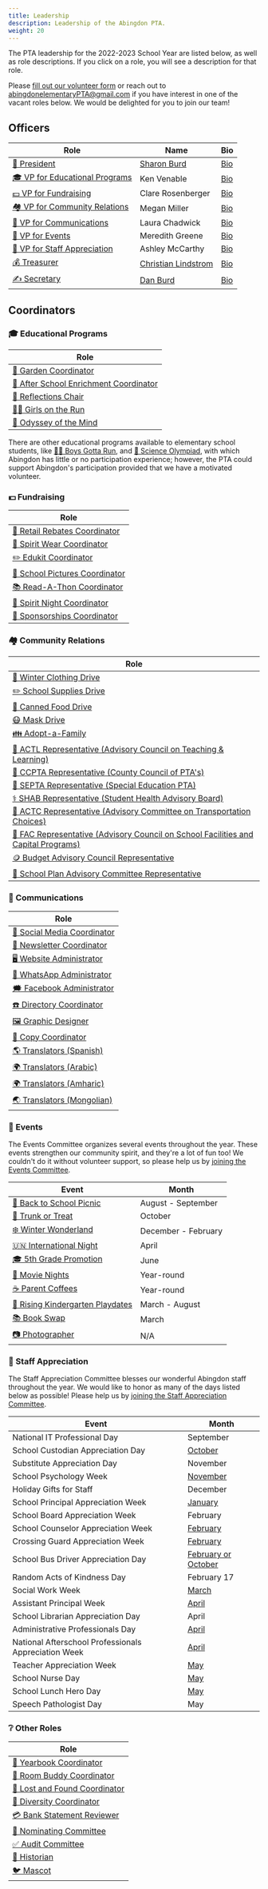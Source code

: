 ```yaml
---
title: Leadership
description: Leadership of the Abingdon PTA.
weight: 20
---
```


The PTA leadership for the 2022-2023 School Year are listed below, as well as role descriptions. If you click on a role, you will see a description for that role.

Please [fill out our volunteer form](https://docs.google.com/forms/d/e/1FAIpQLSdk4KJFIDuigz-EyhdPuWM_GejjZ5rpx9emd6jHxb2xKPQgGA/viewform?usp=sf_link) or reach out to abingdonelementaryPTA@gmail.com if you have interest in one of the vacant roles below. We would be delighted for you to join our team!

## Officers

| Role | Name | Bio |
|-|-|-|
| [🦸 President](/roles/#-president) | [Sharon Burd](mailto:abingdonptapresident@gmail.com) | [Bio](</2022/05/officer-bios/#-sharon-burd--president>) |
| [🎓 VP for Educational Programs](/roles/#-vice-president) | Ken Venable | [Bio](</2022/05/officer-bios/#-ken-venable--vp-for-educational-programs>) |
| [💵 VP for Fundraising](/roles/#-vice-president) | Clare Rosenberger | [Bio](</2022/05/officer-bios/#-clare-rosenberger--vp-for-fundraising>) |
| [🏘️ VP for Community Relations](/roles/#-vice-president) | Megan Miller | [Bio](</2022/05/officer-bios/#-megan-miller--vp-for-community-relations>) |
| [📣 VP for Communications](/roles/#-vice-president) | Laura Chadwick | [Bio](</2022/05/officer-bios/#-laura-chadwick--vp-for-communications>) |
| [🎉 VP for Events](/roles/#-vice-president) | Meredith Greene | [Bio](</2022/05/officer-bios/#-meredith-greene--vp-for-events>) |
| [🙏 VP for Staff Appreciation](/roles/#-vice-president) | Ashley McCarthy | [Bio](</2022/05/officer-bios/#-ashley-farrugia--vp-for-staff-appreciation>) |
| [💰 Treasurer](/roles/#-treasurer) | [Christian Lindstrom](mailto:abingdonptatreasurer@gmail.com) | [Bio](</2022/05/officer-bios/#-christian-lindstrom--treasurer>) |
| [✍️ Secretary](/roles/#-secretary) | [Dan Burd](mailto:abingdonptasecretary@gmail.com) | [Bio](</2022/05/officer-bios/#-dan-burd--secretary>) |

## Coordinators

### 🎓 Educational Programs

| Role |
|-|
| [🍅 Garden Coordinator](/roles/#-garden-coordinator) |
| [🔔 After School Enrichment Coordinator](/roles/#-after-school-enrichment-coordinator) |
| [🎨 Reflections Chair](/roles/#-reflections-chair) |
| [🏃‍♀️ Girls on the Run](/roles/#-girls-on-the-run) |
| [🧠 Odyssey of the Mind](/roles/#-odyssey-of-the-mind) |

There are other educational programs available to elementary school students, like [🏃‍♂️ Boys Gotta Run](https://www.boysgottarun.com), and [🔬 Science Olympiad](https://www.soinc.org/), with which Abingdon has little or no participation experience; however, the PTA could support Abingdon's participation provided that we have a motivated volunteer.

### 💵 Fundraising

| Role |
|-|
| [💸 Retail Rebates Coordinator](/roles/#-retail-rebates-coordinator) |
| [👕 Spirit Wear Coordinator](/roles/#-spirit-wear-coordinator) |
| [✏️ Edukit Coordinator](/roles/#-edukit-coordinator) |
| [📸 School Pictures Coordinator](/roles/#-school-pictures-coordinator) |
| [📚 Read-A-Thon Coordinator](/roles/#-read-a-thon-coordinator) |
| [🌯 Spirit Night Coordinator](/roles/#-spirit-night-coordinator) |
| [🤝 Sponsorships Coordinator](/roles/#-sponsorships-coordinator) |

### 🏘️ Community Relations

| Role |
|-|
| [🧥 Winter Clothing Drive](/roles/#-winter-clothing-drive) |
| [✏️ School Supplies Drive](/roles/#-school-supplies-drive) |
| [🥫 Canned Food Drive](/roles/#-canned-food-drive) |
| [😷 Mask Drive](/roles/#-mask-drive) |
| [👪 Adopt-a-Family](/roles/#-adopt-a-family) |
| [🧮 ACTL Representative (Advisory Council on Teaching & Learning)](/roles/#-actl-representative) |
| [🏫 CCPTA Representative (County Council of PTA's)](/roles/#-ccpta-representative) |
| [🏫 SEPTA Representative (Special Education PTA)](/roles/#-septa-representative) |
| [⚕️ SHAB Representative (Student Health Advisory Board)](/roles/#-shab-representative) |
| [🚌 ACTC Representative (Advisory Committee on Transportation Choices)](/roles/#-actc-representative) |
| [🏫 FAC Representative (Advisory Council on School Facilities and Capital Programs)](/roles/#-fac-representative) |
| [🪙 Budget Advisory Council Representative](/roles/#-budget-advisory-council-representative) |
| [🏫 School Plan Advisory Committee Representative](/roles/#-school-plan-advisory-committee-representative) |

### 📣 Communications

| Role |
|-|
| [📱 Social Media Coordinator](/roles/#-social-media-coordinator) |
| [📰 Newsletter Coordinator](/roles/#-newsletter-coordinator) |
| [🖥️ Website Administrator](/roles/#-website-administrator) |
| [💬 WhatsApp Administrator](/roles/#-whatsapp-administrator) |
| [🗯️ Facebook Administrator](/roles/#-facebook-administrator) |
| [☎️ Directory Coordinator](/roles/#-directory-coordinator) |
| [🖼️ Graphic Designer](/roles/#-graphic-designer) |
| [📄 Copy Coordinator](/roles/#-copy-coordinator) |
| [🌎 Translators (Spanish)](/roles/#-translator) |
| [🌍 Translators (Arabic)](/roles/#-translator) |
| [🌍 Translators (Amharic)](/roles/#-translator) |
| [🌏 Translators (Mongolian)](/roles/#-translator) |

### 🎉 Events

The Events Committee organizes several events throughout the year. These events strengthen our community spirit, and they're a lot of fun too! We couldn't do it without volunteer support, so please help us by [joining the Events Committee](https://docs.google.com/forms/d/e/1FAIpQLSdk4KJFIDuigz-EyhdPuWM_GejjZ5rpx9emd6jHxb2xKPQgGA/viewform?usp=sf_link).

| Event | Month |
|-|-|
| [👋 Back to School Picnic](/roles/#-back-to-school-picnic) | August - September |
| [🎃 Trunk or Treat](/roles/#-trunk-or-treat) | October |
| [❄️ Winter Wonderland](/roles/#-winter-wonderland) | December - February |
| [🇺🇳 International Night](/roles/#-international-night) | April |
| [🎓 5th Grade Promotion](/roles/#-5th-grade-promotion) | June |
| [🍿 Movie Nights](/roles/#-movie-nights) | Year-round |
| [☕ Parent Coffees](/roles/#-parent-coffees) | Year-round |
| [🎈 Rising Kindergarten Playdates](/roles/#-rising-kindergarten-playdates) | March - August |
| [📚 Book Swap](/roles/#-book-swap) | March |
| [📷 Photographer](/roles/#-photographer) | N/A |

### 🙏 Staff Appreciation

The Staff Appreciation Committee blesses our wonderful Abingdon staff throughout the year. We would like to honor as many of the days listed below as possible! Please help us by [joining the Staff Appreciation Committee](https://docs.google.com/forms/d/e/1FAIpQLSdk4KJFIDuigz-EyhdPuWM_GejjZ5rpx9emd6jHxb2xKPQgGA/viewform?usp=sf_link).

| Event | Month |
|-|-|
| National IT Professional Day | September |
| School Custodian Appreciation Day | [October](https://www.apsva.us/post/national-custodian-appreciation-day-october-2-2021/) |
| Substitute Appreciation Day | November |
| School Psychology Week | [November](https://ala-apa.org/nlwd/) |
| Holiday Gifts for Staff | December |
| School Principal Appreciation Week | [January](https://www.governor.virginia.gov/newsroom/proclamations/proclamation/virginia-school-principal-appreciation-week.html) |
| School Board Appreciation Week | February |
| School Counselor Appreciation Week | [February](https://www.governor.virginia.gov/newsroom/proclamations/proclamation/national-school-counseling-week-1.html) |
| Crossing Guard Appreciation Week | [February](https://www.apsva.us/post/celebrate-crossing-guard-appreciation-week-2022-feb-7-11/) |
| School Bus Driver Appreciation Day | [February or October](https://www.governor.virginia.gov/newsroom/proclamations/proclamation/national-school-bus-safety-week-and-school-bus-transportation-employees-appreciation-day-3.html) |
| Random Acts of Kindness Day | February 17 |
| Social Work Week | [March](https://www.sswaa.org/school-social-work-week) |
| Assistant Principal Week | [April](https://www.naesp.org/programs/recognition/assistant-principals-week-ap-week/) |
| School Librarian Appreciation Day | April |
| Administrative Professionals Day | [April](https://en.wikipedia.org/wiki/Administrative_Professionals_Day) |
| National Afterschool Professionals Appreciation Week | [April](https://www.apsva.us/post/aps-celebrates-national-afterschool-professionals-appreciation-week/) |
| Teacher Appreciation Week | [May](https://www.doe.virginia.gov/teaching/recognition/index.shtml) |
| School Nurse Day | [May](https://www.governor.virginia.gov/newsroom/proclamations/proclamation/school-nurse-day-1.html) |
| School Lunch Hero Day | [May](https://schoolnutrition.org/schoollunchheroday/) |
| Speech Pathologist Day | May |

### ❔ Other Roles

| Role |
|-|
| [📖 Yearbook Coordinator](/roles/#-yearbook-coordinator) |
| [🍎 Room Buddy Coordinator](/roles/#-room-buddy-coordinator) |
| [🧸 Lost and Found Coordinator](/roles/#-lost-and-found-coordinator) |
| [🗽 Diversity Coordinator](/roles/#-diversity-coordinator) |
| [💳 Bank Statement Reviewer](/roles/#-bank-statement-reviewer) |
| [🙋 Nominating Committee](/roles/#-nominating-committee) |
| [✅ Audit Committee](/roles/#-audit-committee) |
| [📜 Historian](/roles/#-historian) |
| [🐦 Mascot](/roles/#-mascot) |